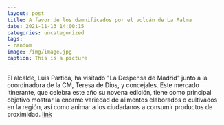 ```yaml
---
layout: post
title: A favor de los damnificados por el volcán de La Palma
date: 2021-11-13 14:00:15
categories: uncategorized
tags:
- random
image: /img/image.jpg
caption: This is a picture
---
```

El alcalde, Luis Partida, ha visitado "La Despensa de Madrid" junto a la coordinadora de la CM, Teresa de Dios, y concejales.  Este mercado itinerante, que celebra este año su novena edición, tiene como principal objetivo mostrar la enorme variedad de alimentos elaborados o cultivados en la región, así como animar a los ciudadanos a consumir productos de proximidad.   [link](https://www.ayto-villacanada.es/area-social/a-favor-de-los-damnificados-por-el-volcan-de-la-palma/)

